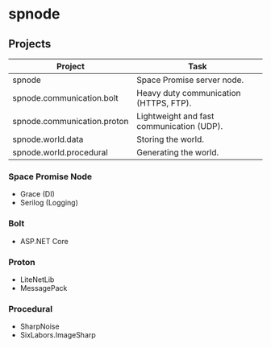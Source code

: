 # spnode

## Projects

| Project | Task |
| --- | --- |
| spnode | Space Promise server node. |
| spnode.communication.bolt | Heavy duty communication (HTTPS, FTP). |
| spnode.communication.proton | Lightweight and fast communication (UDP). |
| spnode.world.data | Storing the world. |
| spnode.world.procedural | Generating the world. |

### Space Promise Node

- Grace (DI)
- Serilog (Logging)

### Bolt

- ASP.NET Core

### Proton

- LiteNetLib
- MessagePack

### Procedural

- SharpNoise
- SixLabors.ImageSharp
